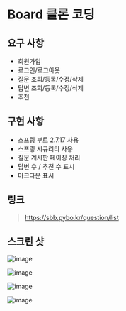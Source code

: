# Board 클론 코딩

## 요구 사항

- 회원가입
- 로그인/로그아웃
- 질문 조회/등록/수정/삭제
- 답변 조회/등록/수정/삭제
- 추천

## 구현 사항

- 스프링 부트 2.7.17 사용
- 스프링 시큐리티 사용
- 질문 계시판 페이징 처리
- 답변 수 / 추천 수 표시
- 마크다운 표시

## 링크

> https://sbb.pybo.kr/question/list

## 스크린 샷

![image](https://github.com/g6y116/TricountApi/assets/121198194/8a6184d6-4f6a-48ef-8b4a-5102367b1a0b)

![image](https://github.com/g6y116/TricountApi/assets/121198194/d8bee09c-57f5-4782-8555-90e8bbad65ec)

![image](https://github.com/g6y116/TricountApi/assets/121198194/4493f804-ac6f-4e38-a4ac-500305c76a54)

![image](https://github.com/g6y116/TricountApi/assets/121198194/7fefc5b8-79ae-4c92-82e9-dbc6fc199650)
